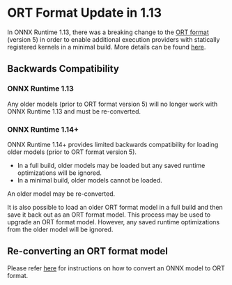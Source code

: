 # ORT Format Update in 1.13

In ONNX Runtime 1.13, there was a breaking change to the
[ORT format](https://onnxruntime.ai/docs/reference/ort-format-models.html) (version 5) in order to enable additional
execution providers with statically registered kernels in a minimal build.
More details can be found [here](../onnxruntime/core/flatbuffers/schema/README.md#version-5).

## Backwards Compatibility

### ONNX Runtime 1.13
Any older models (prior to ORT format version 5) will no longer work with ONNX Runtime 1.13 and must be re-converted.

### ONNX Runtime 1.14+
ONNX Runtime 1.14+ provides limited backwards compatibility for loading older models (prior to ORT format version 5).
- In a full build, older models may be loaded but any saved runtime optimizations will be ignored.
- In a minimal build, older models cannot be loaded.

An older model may be re-converted.

It is also possible to load an older ORT format model in a full build and then save it back out as an ORT format model.
This process may be used to upgrade an ORT format model. However, any saved runtime optimizations from the older model
will be ignored.

## Re-converting an ORT format model
Please refer
[here](https://onnxruntime.ai/docs/reference/ort-format-models.html#convert-onnx-models-to-ort-format) for instructions
on how to convert an ONNX model to ORT format.

